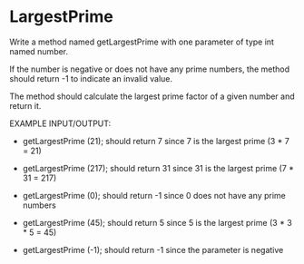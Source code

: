 # LargestPrime

Write a method named getLargestPrime with one parameter of type int named number. 

If the number is negative or does not have any prime numbers, the method should return -1 to indicate an invalid value.

The method should calculate the largest prime factor of a given number and return it.

EXAMPLE INPUT/OUTPUT:

* getLargestPrime (21); should return 7 since 7 is the largest prime (3 * 7 = 21)

* getLargestPrime (217); should return 31 since 31 is the largest prime (7 * 31 = 217)

* getLargestPrime (0); should return -1 since 0 does not have any prime numbers

* getLargestPrime (45); should return 5 since 5 is the largest prime (3 * 3 * 5 = 45)

* getLargestPrime (-1); should return -1 since the parameter is negative
